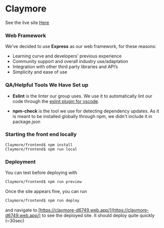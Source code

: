 # Claymore
See the live site [Here](https://claymore-d6749.web.app/)
### Web Framework
We've decided to use <b>Express</b> as our web framework, for these reasons:

* Learning curve and developers’ previous experience
* Community support and overall industry use/adaptation
* Integration with other third party libraries and API’s
* Simplicity and ease of use


### QA/Helpful Tools We Have Set up 

* <b>Eslint</b> is the linter our group uses. We use it to automatically lint our code through the [eslint plugin for vscode](https://marketplace.visualstudio.com/items?itemName=dbaeumer.vscode-eslint).

* <b>npm-check</b> is the tool we use for detecting dependency updates. As it is meant to be installed globally through npm, we didn't include it in package.json

### Starting the front end locally

```
Claymore/frontend$ npm install
Claymore/frontend$ npm run local
```

### Deployment

You can test before deploying with

```bash
Claymore/frontend$ npm run preview
```

Once the site appears fine, you can run

```bash
Claymore/frontend$ npm run deploy
```

and navigate to [https://claymore-d6749.web.app/](https://claymore-d6749.web.app/) to see the deployed site. It should deploy quite quickly (~30sec)
